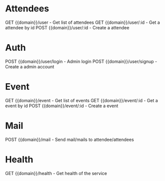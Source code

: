# Attendees

GET	{{domain}}/user	-	Get list of attendees
GET	{{domain}}/user/:id	-	Get a attendee by id
POST	{{domain}}/user/:id	-	Create a attendee

# Auth

POST	{{domain}}/user/login	-	Admin login
POST	{{domain}}/user/signup	-	Create a admin account

# Event

GET	{{domain}}/event	-	Get list of events
GET	{{domain}}/event/:id	-	Get a event by id
POST	{{domain}}/event/:id	-	Create a event

# Mail

POST {{domain}}/mail	-	Send mail/mails to attendee/attendees

# Health

GET	{{domain}}/health	-	Get health of the service
